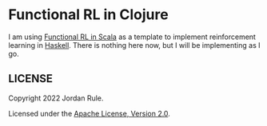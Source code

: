 # Functional RL in Clojure

I am using [Functional RL in Scala](https://github.com/sritchie/scala-rl) as a template to implement reinforcement learning in [Haskell](https://github.com/haskell).  There is nothing here now, but I will be implementing as I go.

## LICENSE

Copyright 2022 Jordan Rule.

Licensed under the [Apache License, Version 2.0](https://www.apache.org/licenses/LICENSE-2.0).
